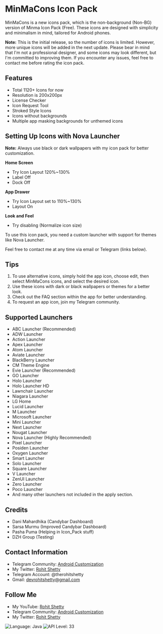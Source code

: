 # MinMaCons Icon Pack

MinMaCons is a new icons pack, which is the non-background (Non-BG) version of Minma Icon Pack (Free). These icons are designed with simplicity and minimalism in mind, tailored for Android phones.

**Note:** This is the initial release, so the number of icons is limited. However, more unique icons will be added in the next update. Please bear in mind that I'm not a professional designer, and some icons may look different, but I'm committed to improving them. If you encounter any issues, feel free to contact me before rating the icon pack.

## Features
- Total 1120+ Icons for now
- Resolution is 200x200px
- License Checker
- Icon Request Tool
- Stroked Style Icons
- Icons without backgrounds
- Multiple app masking backgrounds for unthemed icons

## Setting Up Icons with Nova Launcher

**Note:** Always use black or dark wallpapers with my icon pack for better customization.

**Home Screen**
- Try Icon Layout 120%~130%
- Label Off
- Dock Off

**App Drawer**
- Try Icon Layout set to 110%~130%
- Layout On

**Look and Feel**
- Try disabling (Normalize icon size)

To use this icon pack, you need a custom launcher with support for themes like Nova Launcher.

Feel free to contact me at any time via email or Telegram (links below).

## Tips
1. To use alternative icons, simply hold the app icon, choose edit, then select MinMaCons icons, and select the desired icon.
2. Use these icons with dark or black wallpapers or themes for a better look.
3. Check out the FAQ section within the app for better understanding.
4. To request an app icon, join my Telegram community.

## Supported Launchers
- ABC Launcher (Recommended)
- ADW Launcher
- Action Launcher
- Apex Launcher
- Atom Launcher
- Aviate Launcher
- BlackBerry Launcher
- CM Theme Engine
- Evie Launcher (Recommended)
- GO Launcher
- Holo Launcher
- Holo Launcher HD
- Lawnchair Launcher
- Niagara Launcher
- LG Home
- Lucid Launcher
- M Launcher
- Microsoft Launcher
- Mini Launcher
- Next Launcher
- Nougat Launcher
- Nova Launcher (Highly Recommended)
- Pixel Launcher
- Posiden Launcher
- Oxygen Launcher
- Smart Launcher
- Solo Launcher
- Square Launcher
- V Launcher
- ZenUI Launcher
- Zero Launcher
- Poco Launcher
- And many other launchers not included in the apply section.

## Credits
- Dani Mahardhika (Candybar Dashboard)
- Sarsa Murmu (Improved Candybar Dashboard)
- Pasha Puma (Helping in Icon_Pack stuff)
- DZH Group (Testing)

## Contact Information
- Telegram Community: [Android Customization](https://t.me/androidcustomisation)
- My Twitter: [Rohit Shetty](https://twitter.com/therohitshettys)
- Telegram Account: @therohitshetty
- Gmail: [devrohitshetty@gmail.com](mailto:devrohitshetty@gmail.com)

## Follow Me
- My YouTube: [Rohit Shetty](https://www.youtube.com/user/srohit1996)
- Telegram Community: [Android Customization](https://t.me/androidcustomisation)
- My Twitter: [Rohit Shetty](https://twitter.com/therohitshetty)

![Language: Java](https://img.shields.io/badge/Language-Java-blue)
![API Level: 33](https://img.shields.io/badge/API%20Level-33-brightgreen)
